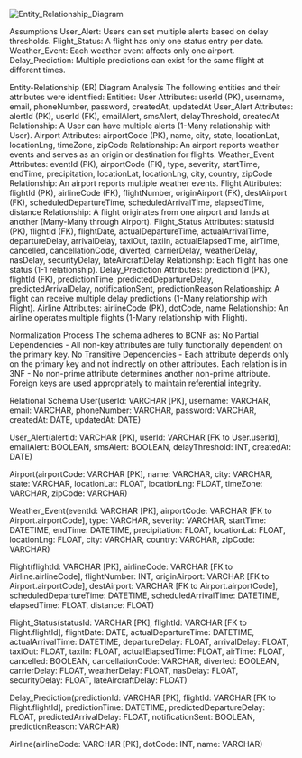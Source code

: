 ![Entity_Relationship_Diagram](https://github.com/user-attachments/assets/06ed5055-d852-44a7-821b-af9878641516)

Assumptions
User_Alert: Users can set multiple alerts based on delay thresholds.
Flight_Status: A flight has only one status entry per date.
Weather_Event: Each weather event affects only one airport.
Delay_Prediction: Multiple predictions can exist for the same flight at different times.

Entity-Relationship (ER) Diagram Analysis
The following entities and their attributes were identified:
Entities:
User
Attributes: userId (PK), username, email, phoneNumber, password, createdAt, updatedAt
User_Alert
Attributes: alertId (PK), userId (FK), emailAlert, smsAlert, delayThreshold, createdAt
Relationship: A User can have multiple alerts (1-Many relationship with User).
Airport
Attributes: airportCode (PK), name, city, state, locationLat, locationLng, timeZone, zipCode
Relationship: An airport reports weather events and serves as an origin or destination for flights.
Weather_Event
Attributes: eventId (PK), airportCode (FK), type, severity, startTime, endTime, precipitation, locationLat, locationLng, city, country, zipCode
Relationship: An airport reports multiple weather events.
Flight
Attributes: flightId (PK), airlineCode (FK), flightNumber, originAirport (FK), destAirport (FK), scheduledDepartureTime, scheduledArrivalTime, elapsedTime, distance
Relationship: A flight originates from one airport and lands at another (Many-Many through Airport).
Flight_Status
Attributes: statusId (PK), flightId (FK), flightDate, actualDepartureTime, actualArrivalTime, departureDelay, arrivalDelay, taxiOut, taxiIn, actualElapsedTime, airTime, cancelled, cancellationCode, diverted, carrierDelay, weatherDelay, nasDelay, securityDelay, lateAircraftDelay
Relationship: Each flight has one status (1-1 relationship).
Delay_Prediction
Attributes: predictionId (PK), flightId (FK), predictionTime, predictedDepartureDelay, predictedArrivalDelay, notificationSent, predictionReason
Relationship: A flight can receive multiple delay predictions (1-Many relationship with Flight).
Airline
Attributes: airlineCode (PK), dotCode, name
Relationship: An airline operates multiple flights (1-Many relationship with Flight).

Normalization Process
The schema adheres to BCNF as:
No Partial Dependencies - All non-key attributes are fully functionally dependent on the primary key.
No Transitive Dependencies - Each attribute depends only on the primary key and not indirectly on other attributes.
Each relation is in 3NF - No non-prime attribute determines another non-prime attribute.
Foreign keys are used appropriately to maintain referential integrity.

Relational Schema
User(userId: VARCHAR [PK], username: VARCHAR, email: VARCHAR, phoneNumber: VARCHAR, password: VARCHAR, createdAt: DATE, updatedAt: DATE)

User_Alert(alertId: VARCHAR [PK], userId: VARCHAR [FK to User.userId], emailAlert: BOOLEAN, smsAlert: BOOLEAN, delayThreshold: INT, createdAt: DATE)

Airport(airportCode: VARCHAR [PK], name: VARCHAR, city: VARCHAR, state: VARCHAR, locationLat: FLOAT, locationLng: FLOAT, timeZone: VARCHAR, zipCode: VARCHAR)

Weather_Event(eventId: VARCHAR [PK], airportCode: VARCHAR [FK to Airport.airportCode], type: VARCHAR, severity: VARCHAR, startTime: DATETIME, endTime: DATETIME, precipitation: FLOAT, locationLat: FLOAT, locationLng: FLOAT, city: VARCHAR, country: VARCHAR, zipCode: VARCHAR)

Flight(flightId: VARCHAR [PK], airlineCode: VARCHAR [FK to Airline.airlineCode], flightNumber: INT, originAirport: VARCHAR [FK to Airport.airportCode], destAirport: VARCHAR [FK to Airport.airportCode], scheduledDepartureTime: DATETIME, scheduledArrivalTime: DATETIME, elapsedTime: FLOAT, distance: FLOAT)

Flight_Status(statusId: VARCHAR [PK], flightId: VARCHAR [FK to Flight.flightId], flightDate: DATE, actualDepartureTime: DATETIME, actualArrivalTime: DATETIME, departureDelay: FLOAT, arrivalDelay: FLOAT, taxiOut: FLOAT, taxiIn: FLOAT, actualElapsedTime: FLOAT, airTime: FLOAT, cancelled: BOOLEAN, cancellationCode: VARCHAR, diverted: BOOLEAN, carrierDelay: FLOAT, weatherDelay: FLOAT, nasDelay: FLOAT, securityDelay: FLOAT, lateAircraftDelay: FLOAT)

Delay_Prediction(predictionId: VARCHAR [PK], flightId: VARCHAR [FK to Flight.flightId], predictionTime: DATETIME, predictedDepartureDelay: FLOAT, predictedArrivalDelay: FLOAT, notificationSent: BOOLEAN, predictionReason: VARCHAR)

Airline(airlineCode: VARCHAR [PK], dotCode: INT, name: VARCHAR)
